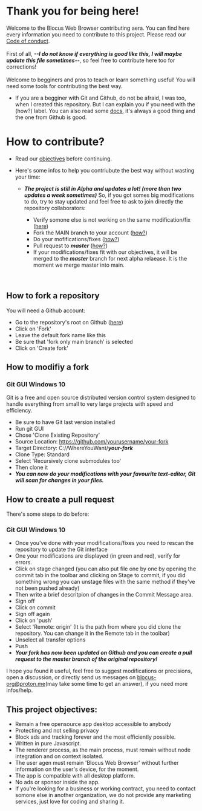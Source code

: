 # Thank you for being here!
Welcome to the Blocus Web Browser contributing aera. You can find here every information you need to contribute to this project. Please read our [Code of conduct](https://github.com/Zqfd/blocus-web-browser/blob/main/CODE_OF_CONDUCT.md).
<br><br>First of all, ***--I do not know if everything is good like this, I will maybe update this file sometimes--***, so feel free to contribute here too for corrections! 
<br><br>Welcome to begginers and pros to teach or learn something useful! You will need some tools for contributing the best way. 

- If you are a begginer with Git and Github, do not be afraid, I was too, when I created this repository. But I can explain you if you need with the (how?) label. You can also read some [docs](https://docs.github.com/fr/get-started), 
  it's always a good thing and the one from Github is good.
  
# How to contribute?
- Read our [objectives](#objectives) before continuing.
- Here's some infos to help you contriubute the best way without wasting your time:

  - ***The project is still in Alpha and updates a lot! (more than two updates a week sometimes)*** So, if you got somes big modifications to do, try to stay updated and feel free to ask to join directly the repository collaborators:
 
     - Verify somone else is not working on the same modification/fix ([here]())
     - Fork the MAIN branch to your account ([how?](#fork))
     - Do your mofifications/fixes ([how?](#modifs))
     - Pull request to ***master*** ([how?](#pull-request))
     - If your modifications/fixes fit with our objectives, it will be merged to the ***master*** branch for next alpha relaease. It is the moment we merge master into main.
<br>

## <a name="fork">How to fork a repository</a>
You will need a Github account:
- Go to the repository's root on Github ([here](https://github.com/Zqfd/blocus-web-browser))
- Click on 'Fork'
- Leave the default fork name like this 
- Be sure that 'fork only main branch' is selected
- Click on 'Create fork'

## <a name='modif'>How to modifiy a fork</a>
### Git GUI Windows 10
Git is a free and open source distributed version control system designed to handle everything from small to very large projects with speed and efficiency.
- Be sure to have Git last version installed
- Run git GUI
- Chose 'Clone Existing Repository'
- Source Location: https://github.com/yourusername/your-fork
- Target Directory: C://WhereYouWant/***your-fork***
- Clone Type: Standard
- Select 'Recursively clone submodules too'
- Then clone it
- ***You can now do your modifications with your favourite text-editor, Git will scan for changes in your files.***

## <a name='pull-request'>How to create a pull request</a>
There's some steps to do before:
### Git GUI Windows 10
- Once you've done with your modifications/fixes you need to rescan the repository to update the Git interface
- One your modifications are displayed (in green and red), verify for errors.
- Click on stage changed (you can also put file one by one by opening the commit tab in the toolbar and clicking on Stage to commit, if you did something wrong you can unstage files with the same method if they've not been pushed already)
- Then write a brief descritpion of changes in the Commit Message area.
- Sign off 
- Click on commit
- Sign off again
- Click on 'push'
- Select 'Remote: origin' (It is the path from where you did clone the repository. You can change it in the Remote tab in the toolbar)
- Unselect all transfer options
- Push
- ***Your fork has now been updated on Github and you can create a pull request to the master branch of the original repository!***

I hope you found it useful, feel free to suggest modifications or precisions, open a discussion, or directly send us messages on blocus-org@proton.me(may take some time to get an answer), if you need more infos/help.

## <a name='objectives'>This project objectives:
  - Remain a free opensource app desktop accessible to anybody
  - Protecting and not selling privacy
  - Block ads and tracking forever and the most efficiently possible.
  - Written in pure Javascript.
  - The renderer process, as the main process, must remain without node integration and on context isolated.
  - The user agen must remain 'Blocus Web Browser' without further information on the user's device, for the moment.
  - The app is compatible with all desktop platform.
  - No ads or sponsor inside the app.
  - If you're looking for a business or working contract, you need to contact somone else in another organization, we do not provide any marketing services, just love for coding and sharing it.
